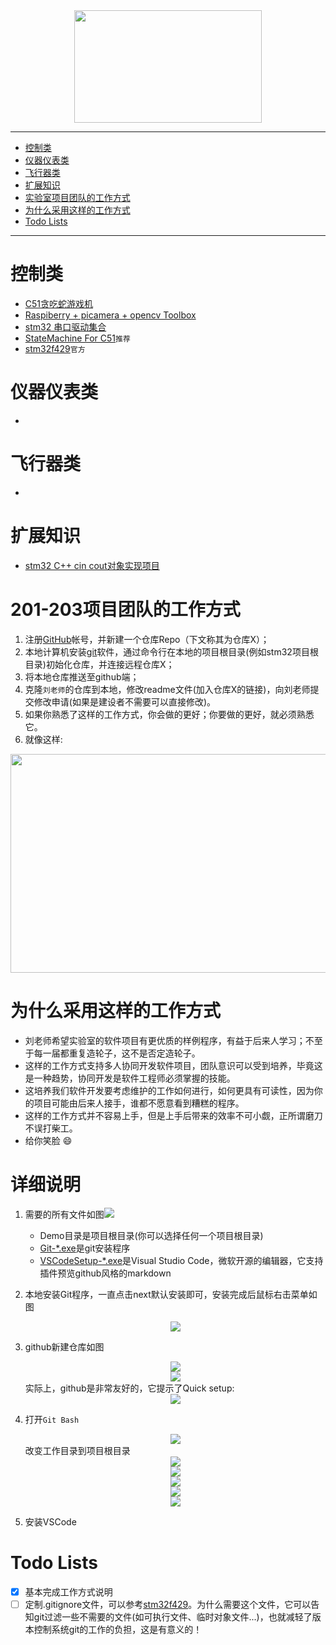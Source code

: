 <div align=center><img width="300" height="180" src="./pic.jpg"/></div>

---

- [控制类](#控制类)
- [仪器仪表类](#仪器仪表类)
- [飞行器类](#飞行器类)
- [扩展知识](#扩展知识)
- [实验室项目团队的工作方式](#实验室项目团队的工作方式)
- [为什么采用这样的工作方式](#为什么采用这样的工作方式)
- [Todo Lists](#todo-lists)
---
# 控制类
- [C51贪吃蛇游戏机](https://github.com/ywg121020/51_sanke_game)
- [Raspiberry + picamera + opencv Toolbox](https://github.com/IyangDc/py_opencv_tools.git)
- [stm32 串口驱动集合](https://github.com/zgpTree/stm32_serial_driver.git)
- [StateMachine For C51](https://github.com/zgpTree/c51_state_machine.git)`推荐`
- [stm32f429](https://github.com/MaJerle/stm32f429)`官方`

# 仪器仪表类
- 

# 飞行器类
-

# 扩展知识
- [stm32 C++ cin cout对象实现项目](https://github.com/zgpTree/stm32_cppTest)

# 201-203项目团队的工作方式
1. 注册[GitHub](https://github.com/)帐号，并新建一个仓库Repo（下文称其为仓库X）；
2. 本地计算机安装[git](https://git-scm.com/downloads)软件，通过命令行在本地的项目根目录(例如stm32项目根目录)初始化仓库，并连接远程仓库X；
3. 将本地仓库推送至github端；
4. 克隆`刘老师`的仓库到本地，修改readme文件(加入仓库X的链接)，向刘老师提交修改申请(如果是建设者不需要可以直接修改)。
5. 如果你熟悉了这样的工作方式，你会做的更好；你要做的更好，就必须熟悉它。
6. 就像这样:
<div align=center><img width="800" height="350" src="./工作方式图解.png"/></div>

# 为什么采用这样的工作方式
- 刘老师希望实验室的软件项目有更优质的样例程序，有益于后来人学习；不至于每一届都重复造轮子，这不是否定造轮子。
- 这样的工作方式支持多人协同开发软件项目，团队意识可以受到培养，毕竟这是一种趋势，协同开发是软件工程师必须掌握的技能。
- 这培养我们软件开发要考虑维护的工作如何进行，如何更具有可读性，因为你的项目可能由后来人接手，谁都不愿意看到糟糕的程序。
- 这样的工作方式并不容易上手，但是上手后带来的效率不可小觑，正所谓磨刀不误打柴工。
- 给你笑脸 :smile:

# 详细说明
1. 需要的所有文件如图![](./picture/需要的文件.png)

    - Demo目录是项目根目录(你可以选择任何一个项目根目录)
    - [Git-*.exe](https://git-scm.com/downloads)是git安装程序
    - [VSCodeSetup-*.exe](https://git-scm.com/downloads)是Visual Studio Code，微软开源的编辑器，它支持插件预览github风格的markdown

2. 本地安装Git程序，一直点击next默认安装即可，安装完成后鼠标右击菜单如图
    <div align=center><img src="./picture/鼠标右击菜单.png"/></div>

3. github新建仓库如图
    <div align=center><img src="./picture/1-new repo.png"/></div>
    <div align=center><img src="./picture/2-new repo.png"/></div>
    实际上，github是非常友好的，它提示了Quick setup:
    <div align=center><img src="./picture/3-new repo.png"/></div>
4. 打开`Git Bash`
    <div align=center><img src="./picture/gitBash.png"/></div>
    改变工作目录到项目根目录
    <div align=center><img src="./picture/gitbashCommand.png"/></div>
    <div align=center><img src="./picture/gitbashCommand2.png"/></div>
    <div align=center><img src="./picture/gitbashCommand3.png"/></div>
    <div align=center><img src="./picture/gitbashCommand4.png"/></div>
    <div align=center><img src="./picture/gitbashCommand4.png"/></div>
5. 安装VSCode
# Todo Lists
- [x] 基本完成工作方式说明
- [ ] 定制.gitignore文件，可以参考[stm32f429](https://github.com/MaJerle/stm32f429)。为什么需要这个文件，它可以告知git过滤一些不需要的文件(如可执行文件、临时对象文件...)，也就减轻了版本控制系统git的工作的负担，这是有意义的！
